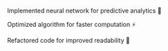 Implemented neural network for predictive analytics 🧠

Optimized algorithm for faster computation ⚡

Refactored code for improved readability 🔧


